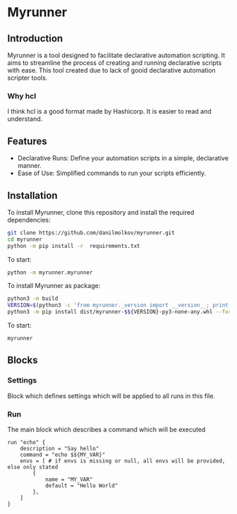 # Myrunner

## Introduction

Myrunner is a tool designed to facilitate declarative automation scripting.
It aims to streamline the process of creating and
running declarative scripts with ease.
This tool created due to lack of gooid declarative automation scripter tools.

### Why hcl

I think hcl is a good format made by Hashicorp. It is easier to read and understand.

## Features

- Declarative Runs: Define your automation scripts in a simple, declarative manner.
- Ease of Use: Simplified commands to run your scripts efficiently.

## Installation

To install Myrunner, clone this repository and install the required dependencies:

```bash
git clone https://github.com/danilmolkov/myrunner.git
cd myrunner
python -m pip install -r  requirements.txt
```

To start:

```bash
python -m myrunner.myrunner
```

To install Myrunner as package:

```bash
python3 -m build
VERSION=$(python3 -c 'from myrunner._version import __version__; print(__version__)')
python3 -m pip install dist/myrunner-$${VERSION}-py3-none-any.whl --force-reinstall
```

To start:

```bash
myrunner
```

## Blocks

### Settings

Block which defines settings which will be applied to all runs in this file.

### Run

The main block which describes a command which will be executed

```hcl
run "echo" {
    description = "Say hello"
    command = "echo $${MY_VAR}"
    envs = [ # if envs is missing or null, all envs will be provided, else only stated
        {
            name = "MY_VAR"
            default = "Hello World"
        },
    ]
}
```
